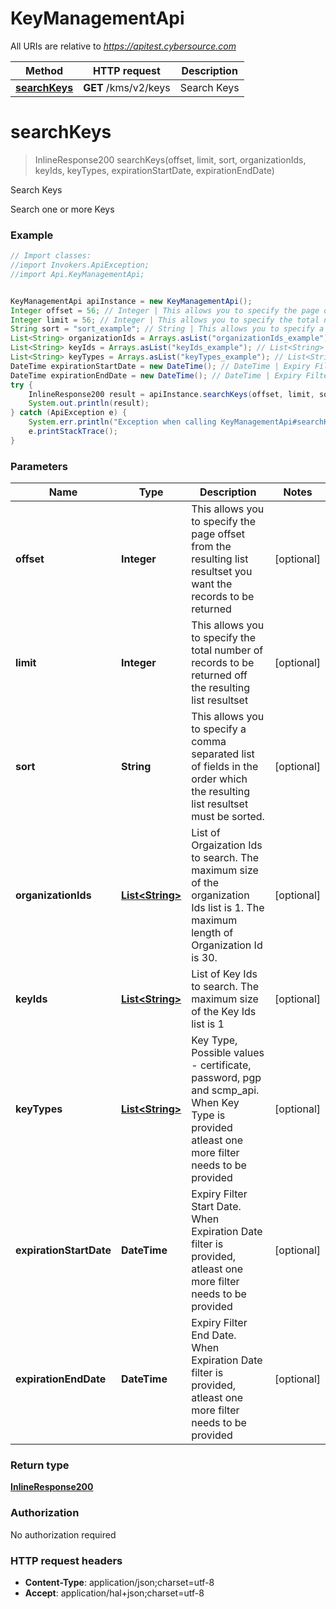 # KeyManagementApi

All URIs are relative to *https://apitest.cybersource.com*

Method | HTTP request | Description
------------- | ------------- | -------------
[**searchKeys**](KeyManagementApi.md#searchKeys) | **GET** /kms/v2/keys | Search Keys


<a name="searchKeys"></a>
# **searchKeys**
> InlineResponse200 searchKeys(offset, limit, sort, organizationIds, keyIds, keyTypes, expirationStartDate, expirationEndDate)

Search Keys

Search one or more Keys

### Example
```java
// Import classes:
//import Invokers.ApiException;
//import Api.KeyManagementApi;


KeyManagementApi apiInstance = new KeyManagementApi();
Integer offset = 56; // Integer | This allows you to specify the page offset from the resulting list resultset you want the records to be returned
Integer limit = 56; // Integer | This allows you to specify the total number of records to be returned off the resulting list resultset
String sort = "sort_example"; // String | This allows you to specify a comma separated list of fields in the order which the resulting list resultset must be sorted.
List<String> organizationIds = Arrays.asList("organizationIds_example"); // List<String> | List of Orgaization Ids to search. The maximum size of the organization Ids list is 1. The maximum length of Organization Id is 30.
List<String> keyIds = Arrays.asList("keyIds_example"); // List<String> | List of Key Ids to search. The maximum size of the Key Ids list is 1
List<String> keyTypes = Arrays.asList("keyTypes_example"); // List<String> | Key Type, Possible values -  certificate, password, pgp and scmp_api. When Key Type is provided atleast one more filter needs to be provided
DateTime expirationStartDate = new DateTime(); // DateTime | Expiry Filter Start Date. When Expiration Date filter is provided, atleast one more filter needs to be provided
DateTime expirationEndDate = new DateTime(); // DateTime | Expiry Filter End Date. When Expiration Date filter is provided, atleast one more filter needs to be provided
try {
    InlineResponse200 result = apiInstance.searchKeys(offset, limit, sort, organizationIds, keyIds, keyTypes, expirationStartDate, expirationEndDate);
    System.out.println(result);
} catch (ApiException e) {
    System.err.println("Exception when calling KeyManagementApi#searchKeys");
    e.printStackTrace();
}
```

### Parameters

Name | Type | Description  | Notes
------------- | ------------- | ------------- | -------------
 **offset** | **Integer**| This allows you to specify the page offset from the resulting list resultset you want the records to be returned | [optional]
 **limit** | **Integer**| This allows you to specify the total number of records to be returned off the resulting list resultset | [optional]
 **sort** | **String**| This allows you to specify a comma separated list of fields in the order which the resulting list resultset must be sorted. | [optional]
 **organizationIds** | [**List&lt;String&gt;**](String.md)| List of Orgaization Ids to search. The maximum size of the organization Ids list is 1. The maximum length of Organization Id is 30. | [optional]
 **keyIds** | [**List&lt;String&gt;**](String.md)| List of Key Ids to search. The maximum size of the Key Ids list is 1 | [optional]
 **keyTypes** | [**List&lt;String&gt;**](String.md)| Key Type, Possible values -  certificate, password, pgp and scmp_api. When Key Type is provided atleast one more filter needs to be provided | [optional]
 **expirationStartDate** | **DateTime**| Expiry Filter Start Date. When Expiration Date filter is provided, atleast one more filter needs to be provided | [optional]
 **expirationEndDate** | **DateTime**| Expiry Filter End Date. When Expiration Date filter is provided, atleast one more filter needs to be provided | [optional]

### Return type

[**InlineResponse200**](InlineResponse200.md)

### Authorization

No authorization required

### HTTP request headers

 - **Content-Type**: application/json;charset=utf-8
 - **Accept**: application/hal+json;charset=utf-8

